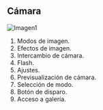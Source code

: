 ## Cámara

![Imagen1]()


1. Modos de imagen.
2. Efectos de imagen.
3. Intercambio de cámara.
4. Flash.
5. Ajustes.
6. Previsualización de cámara.
7. Selección de modo.
8. Botón de disparo.
9. Acceso a galería.



